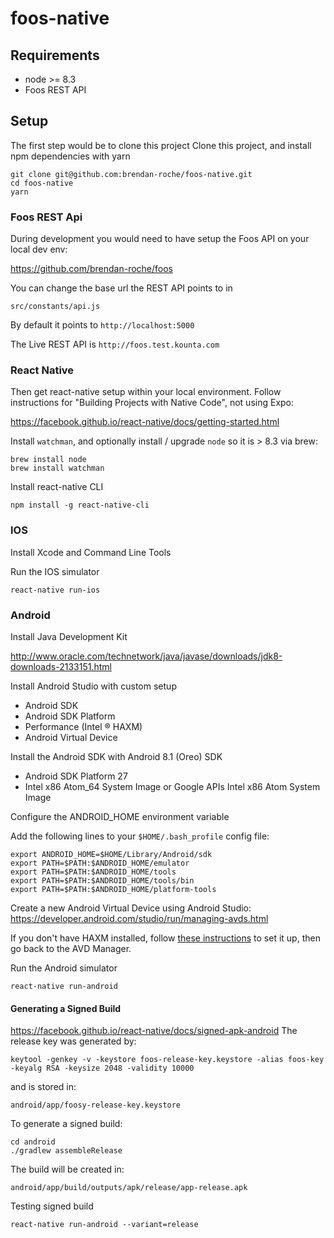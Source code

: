 # foos-native


## Requirements
 - node >= 8.3
 - Foos REST API

## Setup

The first step would be to clone this project
Clone this project, and install npm dependencies with yarn
```
git clone git@github.com:brendan-roche/foos-native.git
cd foos-native
yarn
```

### Foos REST Api
During development you would need to have setup the Foos API on your local dev env:

https://github.com/brendan-roche/foos

You can change the base url the REST API points to in
```
src/constants/api.js
```

By default it points to `http://localhost:5000`

The Live REST API is `http://foos.test.kounta.com`

### React Native
Then get react-native setup within your local environment.
Follow instructions for "Building Projects with Native Code", not using Expo:

https://facebook.github.io/react-native/docs/getting-started.html

Install `watchman`, and optionally install / upgrade `node` so it is > 8.3 via brew:
```
brew install node
brew install watchman
```

Install react-native CLI
```
npm install -g react-native-cli
```


### IOS

Install Xcode and Command Line Tools

Run the IOS simulator
```
react-native run-ios
``` 

### Android

Install Java Development Kit

http://www.oracle.com/technetwork/java/javase/downloads/jdk8-downloads-2133151.html

Install Android Studio with custom setup
 - Android SDK
 - Android SDK Platform
 - Performance (Intel ® HAXM)
 - Android Virtual Device

Install the Android SDK with Android 8.1 (Oreo) SDK
 - Android SDK Platform 27
 - Intel x86 Atom_64 System Image or Google APIs Intel x86 Atom System Image


Configure the ANDROID_HOME environment variable

Add the following lines to your `$HOME/.bash_profile` config file:
```
export ANDROID_HOME=$HOME/Library/Android/sdk
export PATH=$PATH:$ANDROID_HOME/emulator
export PATH=$PATH:$ANDROID_HOME/tools
export PATH=$PATH:$ANDROID_HOME/tools/bin
export PATH=$PATH:$ANDROID_HOME/platform-tools
```

Create a new Android Virtual Device using Android Studio:
https://developer.android.com/studio/run/managing-avds.html

If you don't have HAXM installed, follow [these instructions](https://github.com/intel/haxm/wiki/Installation-Instructions-on-macOS)  to set it up, then go back to the AVD Manager.

Run the Android simulator
```
react-native run-android
```

#### Generating a Signed Build
https://facebook.github.io/react-native/docs/signed-apk-android
The release key was generated by:
```
keytool -genkey -v -keystore foos-release-key.keystore -alias foos-key -keyalg RSA -keysize 2048 -validity 10000
```

and is stored in:
```
android/app/foosy-release-key.keystore
```

To generate a signed build:
```
cd android
./gradlew assembleRelease
```

The build will be created in:
```
android/app/build/outputs/apk/release/app-release.apk
```

Testing signed build

```
react-native run-android --variant=release
```
